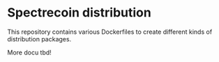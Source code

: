 # Spectrecoin distribution
This repository contains various Dockerfiles to create different kinds
of distribution packages.

More docu tbd!
